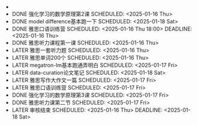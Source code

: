 -
- DONE 强化学习的数学原理第2课
  SCHEDULED: <2025-01-16 Thu>
- DONE model difference基本跑一下
  SCHEDULED: <2025-01-18 Sat>
- DONE 雅思口语训练营
  SCHEDULED: <2025-01-16 Thu 18:00>
  DEADLINE: <2025-01-16 Thu>
- DONE 雅思听力课程第一课
  SCHEDULED: <2025-01-16 Thu>
- LATER 雅思一套听力题
  SCHEDULED: <2025-01-16 Thu>
- LATER 雅思单词200个
  SCHEDULED: <2025-01-16 Thu>
- LATER megatron-lm基本跑通弄明白
  SCHEDULED: <2025-01-17 Fri>
- LATER data-curation论文笔记
  SCHEDULED: <2025-01-18 Sat>
- LATER 雅思写作大作文一篇
  SCHEDULED: <2025-01-17 Fri>
- LATER 雅思口语训练营
  SCHEDULED: <2025-01-17 Fri>
- DONE 强化学习的数学原理第3课
  SCHEDULED: <2025-01-17 Fri>
- DONE 雅思听力课第二节
  SCHEDULED: <2025-01-17 Fri>
- LATER 审核结束
  SCHEDULED: <2025-01-16 Thu>
  DEADLINE: <2025-01-18 Sat>